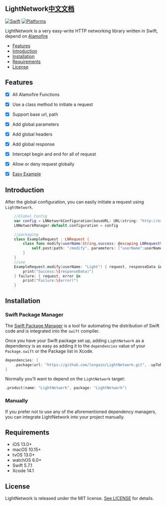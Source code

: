 ## LightNetwork[中文文档](https://github.com/lengain/LightNetwork/blob/main/README_CN.md)

[![Swift](https://img.shields.io/badge/Swift-5.7_5.8_5.9-orange?style=flat-square)](https://img.shields.io/badge/Swift-5.7_5.8_5.9-Orange?style=flat-square)
[![Platforms](https://img.shields.io/badge/Platforms-macOS_iOS_tvOS_watchOS_visionOS-yellowgreen?style=flat-square)](https://img.shields.io/badge/Platforms-macOS_iOS_tvOS_watchOS_vision_OS-Green?style=flat-square)

LightNetwork is a very easy-write HTTP networking library written in Swift, depend on [Alamofire](https://github.com/Alamofire/Alamofire)

- [Features](#features)
- [Introduction](#introduction)
- [Installation](#installation)
- [Requirements](#requirements)
- [License](#license)

## Features

- [x] All Alamofire Functions

- [x] Use a class method to initiate a request 

- [x] Support base url, path

- [x] Add global parameters

- [x] Add global headers

- [x] Add global response

- [x] Intercept begin and end for all of request

- [x] Allow or deny request globally

- [x] [Easy Example](https://github.com/lengain/ExampleForLightNetwork)

## Introduction

After the global configuration, you can easily initiate a request using `LightNetwork`.

```swift
    //Global Config
    var config = LNNetworkConfiguration(baseURL: URL(string: "http://example.com/"))
    LNNetworkManager.default.configuration = config

    //packaging
    class ExampleRequest : LNRequest {
        class func modify(userName:String,success: @escaping LNRequestSuccess, failure:@escaping LNRequestFailure) {
            self.post(path: "/modify", parameters: ["userName":userName], success: success, failure: failure)
        }
    }
    //use
    ExampleRequest.modify(userName: "Light") { request, responseData in
        print("Success:\(responseData)")
    } failure: { request, error in
        print("Failure:\(error)")
    }
```

## Installation

### Swift Package Manager

The [Swift Package Manager](https://swift.org/package-manager/) is a tool for automating the distribution of Swift code and is integrated into the `swift` compiler.

Once you have your Swift package set up, adding `LightNetwork` as a dependency is as easy as adding it to the `dependencies` value of your `Package.swift` or the Package list in Xcode.

```swift
dependencies: [
    .package(url: "https://github.com/lengain/LightNetwork.git", .upToNextMajor(from: "1.0.0"))
]
```

Normally you'll want to depend on the `LightNetwork` target:

```swift
.product(name: "LightNetwork", package: "LightNetwork")
```

### Manually

If you prefer not to use any of the aforementioned dependency managers, you can integrate LightNetwork into your project manually.

## Requirements

* iOS 13.0+ 
* macOS 10.15+ 
* tvOS 13.0+ 
* watchOS 6.0+ 
* Swift 5.7.1 
* Xcode 14.1 

## License

LightNetwork is released under the MIT license. [See LICENSE](https://raw.githubusercontent.com/lengain/LightNetwork/main/LICENSE) for details.

